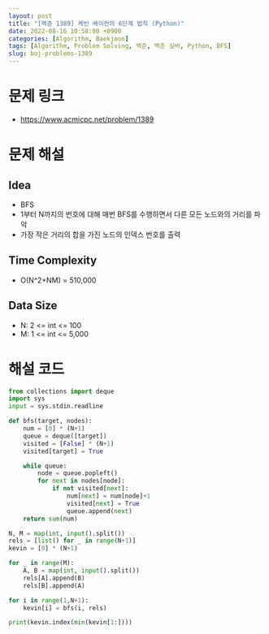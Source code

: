 ```yaml
---
layout: post
title: "[백준 1389] 케빈 베이컨의 6단계 법칙 (Python)"
date: 2022-08-16 10:58:00 +0900
categories: [Algorithm, Baekjoon]
tags: [Algorithm, Problem Solving, 백준, 백준 실버, Python, BFS]
slug: boj-problems-1389
---
```


# 문제 링크
- https://www.acmicpc.net/problem/1389

# 문제 해설

## Idea
- BFS
- 1부터 N까지의 번호에 대해 매번 BFS를 수행하면서 다른 모든 노드와의 거리를 파악
- 가장 작은 거리의 합을 가진 노드의 인덱스 번호를 출력

## Time Complexity
- O(N^2+NM) = 510,000

## Data Size
- N: 2 <= int <= 100
- M: 1 <= int <= 5,000

# 해설 코드

```python
from collections import deque
import sys
input = sys.stdin.readline

def bfs(target, nodes):
    num = [0] * (N+1)
    queue = deque([target])
    visited = [False] * (N+1)
    visited[target] = True

    while queue:
        node = queue.popleft()
        for next in nodes[node]:
            if not visited[next]:
                num[next] = num[node]+1
                visited[next] = True
                queue.append(next)
    return sum(num)

N, M = map(int, input().split())
rels = [list() for _ in range(N+1)]
kevin = [0] * (N+1)

for _ in range(M):
    A, B = map(int, input().split())
    rels[A].append(B)
    rels[B].append(A)

for i in range(1,N+1):
    kevin[i] = bfs(i, rels)

print(kevin.index(min(kevin[1:])))
```